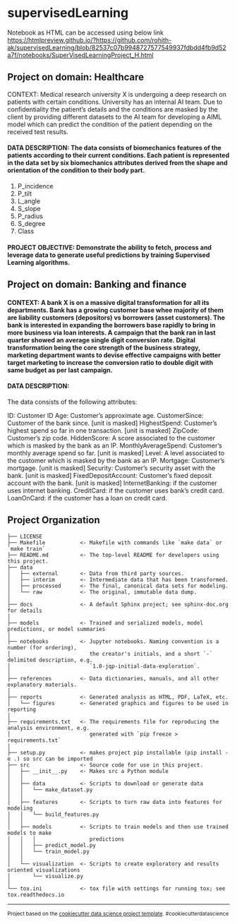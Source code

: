 # supervisedLearning

Notebook as HTML can be accessed using below link
https://htmlpreview.github.io/?https://github.com/rohith-ak/supervisedLearning/blob/82537c07b9948727577549937fdbdd4fb9d52a7f/notebooks/SuperVisedLearningProject_H.html

## Project on domain: Healthcare
CONTEXT: Medical research university X is undergoing a deep research on patients with certain conditions. University has an internal AI team. Due to confidentiality the patient’s details and the conditions are masked by the client by providing different datasets to the AI team for developing a AIML model which can predict the condition of the patient depending on the received test results.

#### DATA DESCRIPTION: The data consists of biomechanics features of the patients according to their current conditions. Each patient is represented in the data set by six biomechanics attributes derived from the shape and orientation of the condition to their body part.

1. P_incidence
2. P_tilt
3. L_angle 
4. S_slope
5. P_radius 
6. S_degree
7. Class


#### PROJECT OBJECTIVE: Demonstrate the ability to fetch, process and leverage data to generate useful predictions by training Supervised Learning algorithms.


## Project on domain: Banking and finance

#### CONTEXT: A bank X is on a massive digital transformation for all its departments. Bank has a growing customer base whee majority of them are liability customers (depositors) vs borrowers (asset customers). The bank is interested in expanding the borrowers base rapidly to bring in more business via loan interests. A campaign that the bank ran in last quarter showed an average single digit conversion rate. Digital transformation being the core strength of the business strategy, marketing department wants to devise effective campaigns with better target marketing to increase the conversion ratio to double digit with same budget as per last campaign.

#### DATA DESCRIPTION:

The data consists of the following attributes:

ID: Customer ID
Age: Customer’s approximate age.
CustomerSince: Customer of the bank since. [unit is masked]
HighestSpend: Customer’s highest spend so far in one transaction. [unit is masked]
ZipCode: Customer’s zip code.
HiddenScore: A score associated to the customer which is masked by the bank as an IP.
MonthlyAverageSpend: Customer’s monthly average spend so far. [unit is masked]
Level: A level associated to the customer which is masked by the bank as an IP.
Mortgage: Customer’s mortgage. [unit is masked]
Security: Customer’s security asset with the bank. [unit is masked]
FixedDepositAccount: Customer’s fixed deposit account with the bank. [unit is masked]
InternetBanking: if the customer uses internet banking.
CreditCard: if the customer uses bank’s credit card.
LoanOnCard: if the customer has a loan on credit card.




Project Organization
------------

    ├── LICENSE
    ├── Makefile           <- Makefile with commands like `make data` or `make train`
    ├── README.md          <- The top-level README for developers using this project.
    ├── data
    │   ├── external       <- Data from third party sources.
    │   ├── interim        <- Intermediate data that has been transformed.
    │   ├── processed      <- The final, canonical data sets for modeling.
    │   └── raw            <- The original, immutable data dump.
    │
    ├── docs               <- A default Sphinx project; see sphinx-doc.org for details
    │
    ├── models             <- Trained and serialized models, model predictions, or model summaries
    │
    ├── notebooks          <- Jupyter notebooks. Naming convention is a number (for ordering),
    │                         the creator's initials, and a short `-` delimited description, e.g.
    │                         `1.0-jqp-initial-data-exploration`.
    │
    ├── references         <- Data dictionaries, manuals, and all other explanatory materials.
    │
    ├── reports            <- Generated analysis as HTML, PDF, LaTeX, etc.
    │   └── figures        <- Generated graphics and figures to be used in reporting
    │
    ├── requirements.txt   <- The requirements file for reproducing the analysis environment, e.g.
    │                         generated with `pip freeze > requirements.txt`
    │
    ├── setup.py           <- makes project pip installable (pip install -e .) so src can be imported
    ├── src                <- Source code for use in this project.
    │   ├── __init__.py    <- Makes src a Python module
    │   │
    │   ├── data           <- Scripts to download or generate data
    │   │   └── make_dataset.py
    │   │
    │   ├── features       <- Scripts to turn raw data into features for modeling
    │   │   └── build_features.py
    │   │
    │   ├── models         <- Scripts to train models and then use trained models to make
    │   │   │                 predictions
    │   │   ├── predict_model.py
    │   │   └── train_model.py
    │   │
    │   └── visualization  <- Scripts to create exploratory and results oriented visualizations
    │       └── visualize.py
    │
    └── tox.ini            <- tox file with settings for running tox; see tox.readthedocs.io


--------

<p><small>Project based on the <a target="_blank" href="https://drivendata.github.io/cookiecutter-data-science/">cookiecutter data science project template</a>. #cookiecutterdatascience</small></p>

